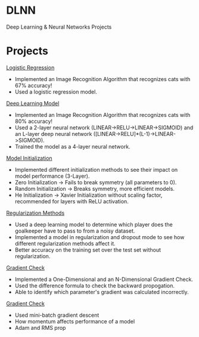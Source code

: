 # DLNN
Deep Learning & Neural Networks Projects

# Projects
[Logistic Regression](https://github.com/AlbertUW807/DLNN/tree/master/Logistic%20Regression)
  - Implemented an Image Recognition Algorithm that recognizes cats with 67% accuracy!
  - Used a logistic regression model.

[Deep Learning Model](https://github.com/AlbertUW807/DLNN/tree/master/Deep%20Learning%20Model)
  - Implemented an Image Recognition Algorithm that recognizes cats with 80% accuracy!
  - Used a 2-layer neural network (LINEAR->RELU->LINEAR->SIGMOID) 
            and an L-layer deep neural network ([LINEAR->RELU]*(L-1)->LINEAR->SIGMOID).
  - Trained the model as a 4-layer neural network.

[Model Initialization](https://github.com/AlbertUW807/DLNN/tree/master/Model%20Initialization)
  - Implemented different initialization methods to see their impact on model performance (3-Layer).
  - Zero Initialization -> Fails to break symmetry (all parameters to 0).
  - Random Initialization -> Breaks symmetry, more efficient models.
  - He Initialization -> Xavier Initialization without scaling factor, recommended for layers with ReLU activation.

[Regularization Methods](https://github.com/AlbertUW807/DLNN/tree/master/Regularization%20Methods)
  - Used a deep learning model to determine which player does the goalkeeper have to pass to from a noisy dataset.
  - Implemented a model in regularization and dropout mode to see how different regularization methods affect it.
  - Better accuracy on the training set over the test set without regularization.

[Gradient Check](https://github.com/AlbertUW807/DLNN/tree/master/Gradient%20Check)
  - Implemented a One-Dimensional and an N-Dimensional Gradient Check.
  - Used the difference formula to check the backward propogation.
  - Able to identify which parameter's gradient was calculated incorrectly.


[Gradient Check](https://github.com/AlbertUW807/DLNN/tree/master/Optimization)
  - Used mini-batch gradient descent
  - How momentum affects performance of a model
  - Adam and RMS prop